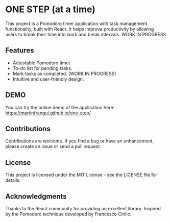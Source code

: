 # ONE STEP (at a time)

This project is a Pomodoro timer application with task management functionality, built with React. It helps improve productivity by allowing users to break their time into work and break intervals. WORK IN PROGRESS

## Features

- Adjustable Pomodoro timer.
- To-do list for pending tasks.
- Mark tasks as completed. (WORK IN PROGRESS)
- Intuitive and user-friendly design.


## DEMO

You can try the online demo of the application here:
https://martinfrangul.github.io/one-step/


## Contributions

Contributions are welcome. If you find a bug or have an enhancement, please create an issue or send a pull request.


## License

This project is licensed under the MIT License - see the LICENSE file for details.


## Acknowledgments

Thanks to the React community for providing an excellent library.
Inspired by the Pomodoro technique developed by Francesco Cirillo.
